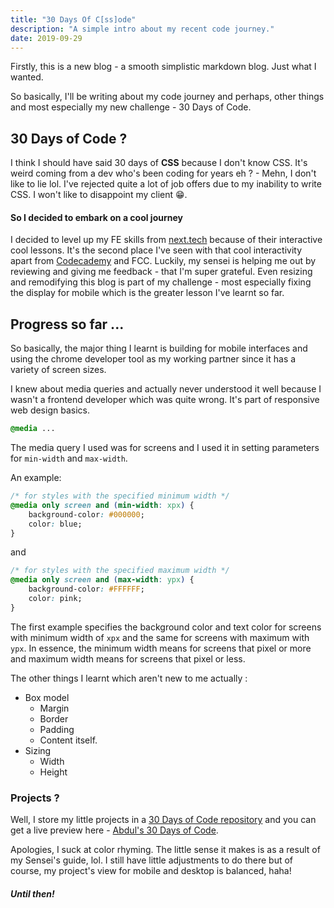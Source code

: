 ```yaml
---
title: "30 Days Of C[ss]ode"
description: "A simple intro about my recent code journey."
date: 2019-09-29
---
```


Firstly, this is a new blog - a smooth simplistic markdown blog. Just what I wanted.

So basically, I'll be writing about my code journey and perhaps, other things and most especially my new challenge - 30 Days of Code.

## 30 Days of Code ?

I think I should have said 30 days of **CSS** because I don't know CSS. It's weird coming from a dev who's been coding for years eh ? - Mehn, I don't like to lie lol. I've rejected quite a lot of job offers due to my inability to write CSS. I won't like to disappoint my client :grin:.

#### So I decided to embark on a cool journey

I decided to level up my FE skills from [next.tech](https://next.tech) because of their interactive cool lessons. It's the second place I've seen with that cool interactivity apart from [Codecademy](https://codecademy.com) and FCC. Luckily, my sensei is helping me out by reviewing and giving me feedback - that I'm super grateful. Even resizing and remodifying this blog is part of my challenge - most especially fixing the display for mobile which is the greater lesson I've learnt so far.

## Progress so far ...

So basically, the major thing I learnt is building for mobile interfaces and using the chrome developer tool as my working partner since it has a variety of screen sizes.

I knew about media queries and actually never understood it well because I wasn't a frontend developer which was quite wrong. It's part of responsive web design basics.

```css
@media ...
```

The media query I used was for screens and I used it in setting parameters for `min-width` and `max-width`.

An example:

```css
/* for styles with the specified minimum width */
@media only screen and (min-width: xpx) {
    background-color: #000000;
    color: blue;
}
```

and

```css
/* for styles with the specified maximum width */
@media only screen and (max-width: ypx) {
    background-color: #FFFFFF;
    color: pink;
}
```

The first example specifies the background color and text color for screens with minimum width of `xpx` and the same for screens with maximum with `ypx`. In essence, the minimum width means for screens that pixel or more and maximum width means for screens that pixel or less.

The other things I learnt which aren't new to me actually :

- Box model
  + Margin
  + Border
  + Padding
  + Content itself.
- Sizing
    - Width
    - Height

### Projects ?

Well, I store my little projects in a [30 Days of Code repository](https://github.com/Youngestdev/30daysOfCode) and you can get a live preview here - [Abdul's 30 Days of Code](https://30doc.abdul.codes).

Apologies, I suck at color rhyming. The little sense it makes is as a result of my Sensei's guide, lol. I still have little adjustments to do there but of course, my project's view for mobile and desktop is balanced, haha!

##### Until then!
